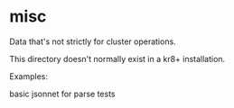 # misc

Data that's not strictly for cluster operations.

This directory doesn't normally exist in a kr8+ installation.

Examples:

basic jsonnet for parse tests
